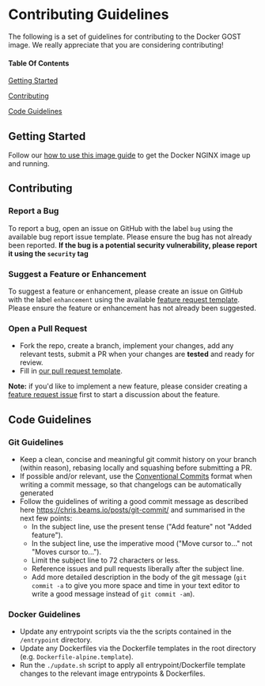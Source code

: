 # Contributing Guidelines

The following is a set of guidelines for contributing to the Docker GOST image. We really appreciate that you are considering contributing!

#### Table Of Contents

[Getting Started](#getting-started)

[Contributing](#contributing)

[Code Guidelines](#code-guidelines)

## Getting Started

Follow our [how to use this image guide](https://hub.docker.com/r/mbrav/docker-gost) to get the Docker NGINX image up and running.

## Contributing

### Report a Bug

To report a bug, open an issue on GitHub with the label `bug` using the available bug report issue template. Please ensure the bug has not already been reported. **If the bug is a potential security vulnerability, please report it using the `security` tag**

### Suggest a Feature or Enhancement

To suggest a feature or enhancement, please create an issue on GitHub with the label `enhancement` using the available [feature request template](https://github.com/mbrav/docker-gost/blob/main/.github/feature_request_template.md). Please ensure the feature or enhancement has not already been suggested.

### Open a Pull Request

- Fork the repo, create a branch, implement your changes, add any relevant tests, submit a PR when your changes are **tested** and ready for review.
- Fill in [our pull request template](https://github.com/mbrav/docker-gost/blob/main/.github/pull_request_template.md).

**Note:** if you'd like to implement a new feature, please consider creating a [feature request issue](https://github.com/nginxinc/docker-nginx/blob/main/.github/feature_request_template.md) first to start a discussion about the feature.

## Code Guidelines

### Git Guidelines

- Keep a clean, concise and meaningful git commit history on your branch (within reason), rebasing locally and squashing before submitting a PR.
- If possible and/or relevant, use the [Conventional Commits](https://www.conventionalcommits.org/en/v1.0.0/) format when writing a commit message, so that changelogs can be automatically generated
- Follow the guidelines of writing a good commit message as described here <https://chris.beams.io/posts/git-commit/> and summarised in the next few points:
  - In the subject line, use the present tense ("Add feature" not "Added feature").
  - In the subject line, use the imperative mood ("Move cursor to..." not "Moves cursor to...").
  - Limit the subject line to 72 characters or less.
  - Reference issues and pull requests liberally after the subject line.
  - Add more detailed description in the body of the git message (`git commit -a` to give you more space and time in your text editor to write a good message instead of `git commit -am`).

### Docker Guidelines

- Update any entrypoint scripts via the the scripts contained in the `/entrypoint` directory.
- Update any Dockerfiles via the Dockerfile templates in the root directory (e.g. `Dockerfile-alpine.template`).
- Run the `./update.sh` script to apply all entrypoint/Dockerfile template changes to the relevant image entrypoints & Dockerfiles.
